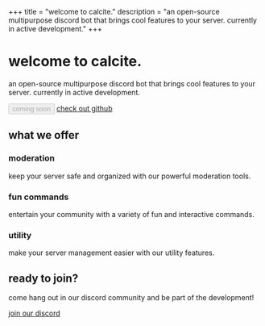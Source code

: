 +++
title = "welcome to calcite."
description = "an open-source multipurpose discord bot that brings cool features to your server. currently in active development."
+++

<!-- Hero Section -->
<div class="min-h-[80vh] flex items-center justify-center text-center fade-in">
    <div class="max-w-3xl">
        <h1 class="text-5xl md:text-6xl font-bold mb-6 gradient-text">welcome to calcite.</h1>
        <p class="text-xl text-gray-300 mb-8">an open-source multipurpose discord bot that brings cool features to your server. currently in active development.</p>
        <div class="flex flex-col sm:flex-row gap-4 justify-center">
            <button disabled class="marble-button px-8 py-3 rounded-md text-lg font-medium opacity-50 cursor-not-allowed">coming soon</button>
            <a href="https://github.com/4T88/calcite" class="marble-button px-8 py-3 rounded-md text-lg font-medium">check out github</a>
        </div>
    </div>
</div>

<!-- Features Section -->
<div class="py-20 fade-in">
    <h2 class="text-3xl font-bold text-center mb-12 gradient-text">what we offer</h2>
    <div class="grid md:grid-cols-3 gap-8">
        <div class="marble-card p-6 rounded-lg">
            <h3 class="text-xl font-semibold mb-4 gradient-text">moderation</h3>
            <p class="text-gray-300">keep your server safe and organized with our powerful moderation tools.</p>
        </div>
        <div class="marble-card p-6 rounded-lg">
            <h3 class="text-xl font-semibold mb-4 gradient-text">fun commands</h3>
            <p class="text-gray-300">entertain your community with a variety of fun and interactive commands.</p>
        </div>
        <div class="marble-card p-6 rounded-lg">
            <h3 class="text-xl font-semibold mb-4 gradient-text">utility</h3>
            <p class="text-gray-300">make your server management easier with our utility features.</p>
        </div>
    </div>
</div>

<!-- CTA Section -->
<div class="py-20 text-center fade-in">
    <h2 class="text-3xl font-bold mb-8 gradient-text">ready to join?</h2>
    <p class="text-xl text-gray-300 mb-8">come hang out in our discord community and be part of the development!</p>
    <a href="https://discord.gg/a7Z6XRFVbJ" class="marble-button px-8 py-3 rounded-md text-lg font-medium inline-block">join our discord</a>
</div> 